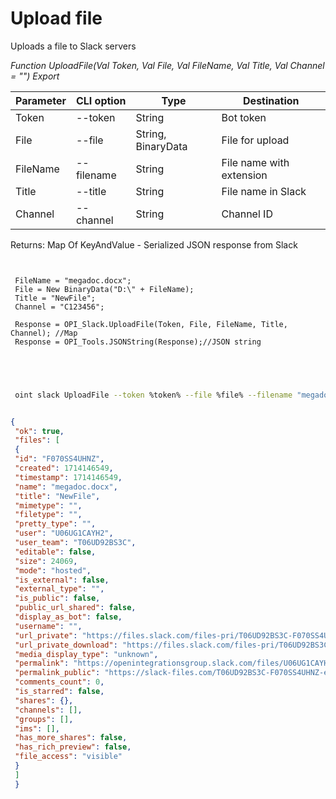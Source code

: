 ﻿---
sidebar_position: 2
---

# Upload file
 Uploads a file to Slack servers


*Function UploadFile(Val Token, Val File, Val FileName, Val Title, Val Channel = "") Export*

 | Parameter | CLI option | Type | Destination |
 |-|-|-|-|
 | Token | --token | String | Bot token |
 | File | --file | String, BinaryData | File for upload |
 | FileName | --filename | String | File name with extension |
 | Title | --title | String | File name in Slack |
 | Channel | --channel | String | Channel ID |

 
 Returns: Map Of KeyAndValue - Serialized JSON response from Slack

```bsl title="Code example"
	
 
 FileName = "megadoc.docx";
 File = New BinaryData("D:\" + FileName);
 Title = "NewFile";
 Channel = "C123456";
 
 Response = OPI_Slack.UploadFile(Token, File, FileName, Title, Channel); //Map
 Response = OPI_Tools.JSONString(Response);//JSON string
 
 
	
```

```sh title="CLI command example"
 
 oint slack UploadFile --token %token% --file %file% --filename "megadoc.docx" --title %title% --channel "C123456"


```


```json title="Result"

{
 "ok": true,
 "files": [
 {
 "id": "F070SS4UHNZ",
 "created": 1714146549,
 "timestamp": 1714146549,
 "name": "megadoc.docx",
 "title": "NewFile",
 "mimetype": "",
 "filetype": "",
 "pretty_type": "",
 "user": "U06UG1CAYH2",
 "user_team": "T06UD92BS3C",
 "editable": false,
 "size": 24069,
 "mode": "hosted",
 "is_external": false,
 "external_type": "",
 "is_public": false,
 "public_url_shared": false,
 "display_as_bot": false,
 "username": "",
 "url_private": "https://files.slack.com/files-pri/T06UD92BS3C-F070SS4UHNZ/megadoc.docx",
 "url_private_download": "https://files.slack.com/files-pri/T06UD92BS3C-F070SS4UHNZ/download/megadoc.docx",
 "media_display_type": "unknown",
 "permalink": "https://openintegrationsgroup.slack.com/files/U06UG1CAYH2/F070SS4UHNZ/megadoc.docx",
 "permalink_public": "https://slack-files.com/T06UD92BS3C-F070SS4UHNZ-e68bef4a91",
 "comments_count": 0,
 "is_starred": false,
 "shares": {},
 "channels": [],
 "groups": [],
 "ims": [],
 "has_more_shares": false,
 "has_rich_preview": false,
 "file_access": "visible"
 }
 ]
 }

```
